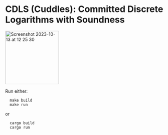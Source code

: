 # CDLS (Cuddles): Committed Discrete Logarithms with Soundness

<img width="171" alt="Screenshot 2023-10-13 at 12 25 30" src="https://github.com/brave-experiments/CDLS/assets/8270508/79a20fc3-5b09-4f1a-b4b5-c4868a3597f5">

Run either:

```
  make build
  make run
```

or

```
  cargo build
  cargo run
```
